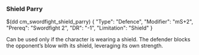 ### Shield Parry

$(dd cm_swordfight_shield_parry)
{ "Type": "Defence",
	"Modifier": "mS+2",
	"Prereq": "Swordfight 2",
	"DR": "-1",
	"Limitation": "Shield"
}

Can be used only if the character is wearing a shield. The defender blocks
the opponent’s blow with its shield, leveraging its own strength.
